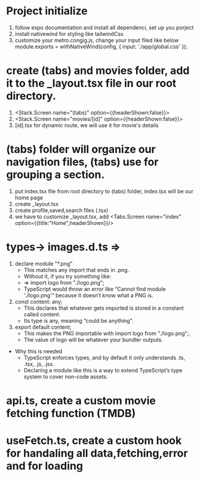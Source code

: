 # Project initialize

1. follow expo documentation and install all dependenci, set up you porject
2. install nativewind for styling like tailwindCss
3. customize your metro.congig.js, change your input filed like below
   module.exports = withNativeWind(config, { input: './app/global.css' });

# create (tabs) and movies folder, add it to the \_layout.tsx file in our root directory.

1. <Stack> <Stack.Screen name="(tabs)" option={{headerShown:false}}> </Stack>
2. <Stack> <Stack.Screen name="movies/[id]" option={{headerShown:false}}> </Stack>
3. [id].tsx for dynamic route, we will use it for movie's details

# (tabs) folder will organize our navigation files, (tabs) use for grouping a section.

1. put index.tsx file from root directory to (tabs) folder, index.tsx will be our home page
2. create \_layout.tsx
3. create profile,saved,search files (.tsx)
4. we have to customize \_layout.tsx, add <Tabs> <Tabs.Screen name="index" option={{title:"Home",headerShown}}/> </Tabs>

# types-> images.d.ts =>

1. declare module "\*.png"
   - This matches any import that ends in .png.
   - Without it, if you try something like:
   - => import logo from "./logo.png";
   - TypeScript would throw an error like “Cannot find module './logo.png'” because it doesn’t know what a PNG is.
2. const content: any;
   - This declares that whatever gets imported is stored in a constant called content.
   - Its type is any, meaning “could be anything".
3. export default content;
   - This makes the PNG importable with import logo from "./logo.png";.
   - The value of logo will be whatever your bundler outputs.

- Why this is needed
  - TypeScript enforces types, and by default it only understands .ts, .tsx, .js, .jsx.
  - Declaring a module like this is a way to extend TypeScript’s type system to cover non-code assets.

# api.ts, create a custom movie fetching function (TMDB)

# useFetch.ts, create a custom hook for handaling all data,fetching,error and for loading

